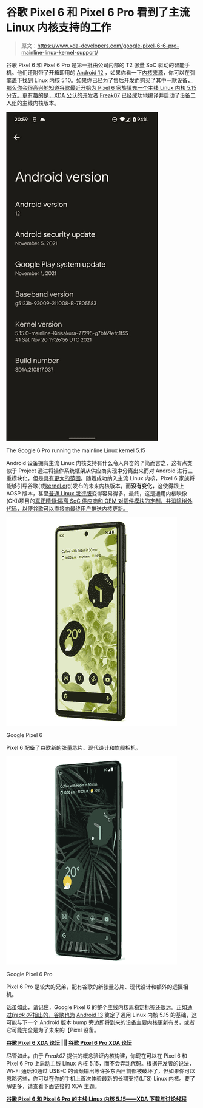 # 谷歌 Pixel 6 和 Pixel 6 Pro 看到了主流 Linux 内核支持的工作

> 原文：<https://www.xda-developers.com/google-pixel-6-6-pro-mainline-linux-kernel-support/>

谷歌 Pixel 6 和 Pixel 6 Pro 是第一批由公司内部的 T2 张量 SoC 驱动的智能手机。他们还附带了开箱即用的 [Android 12](https://www.xda-developers.com/android-12/) ，如果你看一下[内核来源](https://www.xda-developers.com/google-pixel-6-6-pro-factory-images-kernel-source-code/)，你可以在引擎盖下找到 Linux 内核 5.10。如果你已经为了售后开发而购买了其中一款设备[，那么你会很高兴地知道谷歌最近开始为 Pixel 6 家族填充一个主线 Linux 内核 5.15 分支。更有趣的是，XDA 公认的开发者](https://www.xda-developers.com/google-pixel-6-6-pro-first-custom-kernel/) [Freak07](https://forum.xda-developers.com/m/freak07.3428502/) 已经成功地编译并启动了设备二人组的主线内核版本。

 <picture>![Google Pixel 6 running mainline Linux kernel 5.15](img/e4afaa96326548d5ec7c457de0095aee.png)</picture> 

The Google 6 Pro running the mainline Linux kernel 5.15

Android 设备拥有主流 Linux 内核支持有什么令人兴奋的？简而言之，这有点类似于 Project 通过将操作系统框架从供应商实现中分离出来而对 Android 进行三重模块化，但是[具有更大的范围](https://www.xda-developers.com/android-shifting-upstream-first-development-model-linux-kernel/)。随着成功纳入主流 Linux 内核，Pixel 6 家族将能够引导谷歌(或[kernel.org](https://www.kernel.org/))发布的未来内核版本，而**没有变化**，这使得跟上 AOSP 版本，甚至[普通 Linux 发行版](https://www.xda-developers.com/oneplus-6-6t-mainline-linux-kernel-support/)变得容易得多。最终，这是通用内核映像(GKI)项目的[真正精髓:隔离 SoC 供应商和 OEM 对插件模块的定制，并消除树外代码，以便谷歌可以直接向最终用户推送内核更新。](https://www.xda-developers.com/google-generic-kernel-image/)

 <picture>![The Pixel 6 comes with Google's new Tensor chip, a modern design, and flagship cameras.](img/7343f77af84019bd24844d3d2e495f29.png)</picture> 

Google Pixel 6

Pixel 6 配备了谷歌新的张量芯片、现代设计和旗舰相机。

 <picture>![The Pixel 6 Pro is the larger sibling that comes with Google's new Tensor chip, a modern design, and an extra telephoto camera.](img/5c825565a61d24d571df294787f045fc.png)</picture> 

Google Pixel 6 Pro

Pixel 6 Pro 是较大的兄弟，配有谷歌的新张量芯片、现代设计和额外的远摄相机。

话虽如此，请记住，Google Pixel 6 的整个主线内核离稳定标签还很远。正如[通过*freak 07*指出的，谷歌也](https://twitter.com/mile_freak07/status/1462166656441098240)[为](https://android-review.googlesource.com/c/kernel/common/+/1878437) [Android 13](https://www.xda-developers.com/google-android-13-t-tiramisu-dessert-name/) 奠定了通用 Linux 内核 5.15 的基础，这可能与下一个 Android 版本 bump 旁边即将到来的设备主要内核更新有关，或者它可能完全是为了未来的【Pixel 设备。

**[谷歌 Pixel 6 XDA 论坛](https://forum.xda-developers.com/f/google-pixel-6.12311/) ||| [谷歌 Pixel 6 Pro XDA 论坛](https://forum.xda-developers.com/f/google-pixel-6-pro.12313/)**

尽管如此，由于 *Freak07* 提供的概念验证内核构建，你现在可以在 Pixel 6 和 Pixel 6 Pro 上启动主线 Linux 内核 5.15，而不会弄乱代码。根据开发者的说法，Wi-Fi 通话和通过 USB-C 的音频输出等许多东西目前都被破坏了，但如果你可以忽略这些，你可以在你的手机上首次体验最新的长期支持(LTS) Linux 内核。要了解更多，请查看下面链接的 XDA 主题。

**[谷歌 Pixel 6 和 Pixel 6 Pro 的主线 Linux 内核 5.15——XDA 下载与讨论线程](https://forum.xda-developers.com/t/4364699/)**